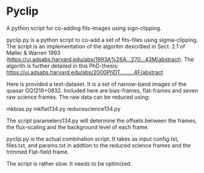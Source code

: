 # Pyclip
A python script for co-adding fits-images using sign-clipping.

pyclip.py is a python script to co-add a set of fits-files using sigma-clipping. The script is an implementation of the algoritm described in Sect. 2.1 of Møller & Warren 1993 (https://ui.adsabs.harvard.edu/abs/1993A%26A...270...43M/abstract). The algorith is further detailed in this PhD-thesis: https://ui.adsabs.harvard.edu/abs/2000PhDT.........4F/abstract

Here is provided a test-dataset. It is a set of narrow-band images of the quasar GQ1218+0832. Included here are bias-frames, flat-frames and seven raw science frames. The raw data can be reduced using:

mkbias.py
mkflat134.py
reducescience134.py

The script parameters134.py will determine the offsets between the frames, the flux-scaling and the background level of each frame.

pyclip.py is the actual combination script. It takes as input config.txt, files.txt, and params.txt in addtion to the reduced science frames and the trimmed Flat-field frame. 

The script is rather slow. It needs to be optimized.  
